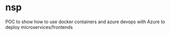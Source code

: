# nsp
 POC to show how to use docker containers and azure devops with Azure to deploy microservices/frontends

